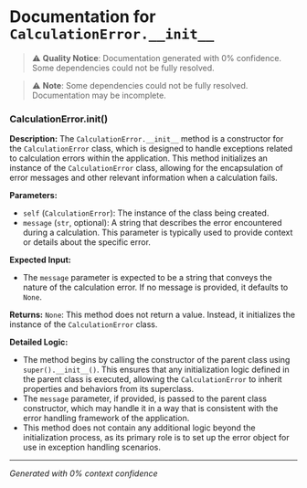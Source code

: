 # Documentation for `CalculationError.__init__`

> ⚠️ **Quality Notice**: Documentation generated with 0% confidence. Some dependencies could not be fully resolved.


> ⚠️ **Note**: Some dependencies could not be fully resolved. Documentation may be incomplete.
### CalculationError.__init__()

**Description:**
The `CalculationError.__init__` method is a constructor for the `CalculationError` class, which is designed to handle exceptions related to calculation errors within the application. This method initializes an instance of the `CalculationError` class, allowing for the encapsulation of error messages and other relevant information when a calculation fails.

**Parameters:**
- `self` (`CalculationError`): The instance of the class being created.
- `message` (`str`, optional): A string that describes the error encountered during a calculation. This parameter is typically used to provide context or details about the specific error.

**Expected Input:**
- The `message` parameter is expected to be a string that conveys the nature of the calculation error. If no message is provided, it defaults to `None`.

**Returns:**
`None`: This method does not return a value. Instead, it initializes the instance of the `CalculationError` class.

**Detailed Logic:**
- The method begins by calling the constructor of the parent class using `super().__init__()`. This ensures that any initialization logic defined in the parent class is executed, allowing the `CalculationError` to inherit properties and behaviors from its superclass.
- The `message` parameter, if provided, is passed to the parent class constructor, which may handle it in a way that is consistent with the error handling framework of the application.
- This method does not contain any additional logic beyond the initialization process, as its primary role is to set up the error object for use in exception handling scenarios.

---
*Generated with 0% context confidence*
